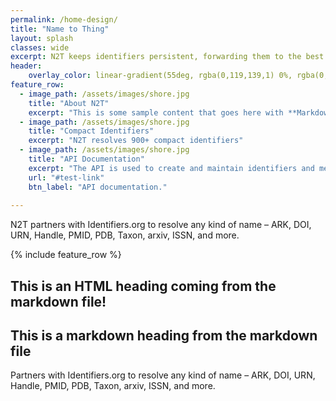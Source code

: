 ```yaml
---
permalink: /home-design/
title: "Name to Thing"
layout: splash
classes: wide
excerpt: N2T keeps identifiers persistent, forwarding them to the best known web addresses.
header:
    overlay_color: linear-gradient(55deg, rgba(0,119,139,1) 0%, rgba(0,119,139,1) 33%, rgba(0,163,173,1) 100%)
feature_row:
  - image_path: /assets/images/shore.jpg
    title: "About N2T"
    excerpt: "This is some sample content that goes here with **Markdown** formatting."
  - image_path: /assets/images/shore.jpg
    title: "Compact Identifiers"
    excerpt: "N2T resolves 900+ compact identifiers"
  - image_path: /assets/images/shore.jpg
    title: "API Documentation"
    excerpt: "The API is used to create and maintain identifiers and metadata. "
    url: "#test-link"
    btn_label: "API documentation."
    
---
```


N2T partners with Identifiers.org to resolve any kind of name – ARK, DOI, URN, Handle, PMID, PDB, Taxon, arxiv, ISSN, and more.

{% include feature_row %}

<h2>This is an HTML heading coming from the markdown file!</h2>

## This is a markdown heading from the markdown file

Partners with Identifiers.org to resolve any kind of name – ARK, DOI, URN, Handle, PMID, PDB, Taxon, arxiv, ISSN, and more. 

